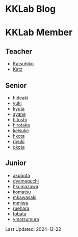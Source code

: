 # KKLab Blog

<!-- - [Team 21](https://kklab.mobi/blogTeam21/) -->
<!-- - [Team 22](https://kklab.mobi/blogTeam22/) -->

<!-- - [Team 2023](https://kklab.mobi/teamblog/)
- [投稿用のレポジトリ](https://github.com/kkawailab/kkawailab.github.io/tree/main/_posts) -->

# KKLab Member

## Teacher

- [Katsuhiko](https://kklab.mobi/katsuhiko/)
- [Katz](https://kklab.mobi/katz/)

## Senior

- [hideaki](https://kklab.mobi/hideaki/)
- [yuki](https://kklab.mobi/yuki/)
- [kyuta](https://kklab.mobi/kyuta/)
- [ayane](https://kklab.mobi/ayane/)
- [hitoshi](https://kklab.mobi/hitoshi/)
- [hirotaka](https://kklab.mobi/hirotaka/)
- [keisuke](https://kklab.mobi/keisuke/)
- [hkota](https://kklab.mobi/hkota)
- [riyuki](https://kklab.mobi/riyuki/)
- [okota](https://kklab.mobi/okota/) 

## Junior

- [akubota](https://kklab.mobi/akubota/)
- [dyamaguchi](https://kklab.mobi/dyamaguchi/)
- [hkumazawa](https://kklab.mobi/hkumazawa/)
- [komatsu](https://kklab.mobi/komatsu/)
- [mkawasaki](https://kklab.mobi/mkawasaki/)
- [mmiwa](https://kklab.mobi/mmiwa/)
- [ruehara](https://kklab.mobi/ruehara/)
- [tobata](https://kklab.mobi/tobata)
- [ymatsumura](https://kklab.mobi/ymatsumura/)

<!-- ## Class of 2022

- [Kiyugo](https://kklab.mobi/kiyugo/)
- [Kazuya](https://kklab.mobi/kazuya/)
- [Shiyohgo](https://kklab.mobi/shiyohgo/)
- [Yoshiki](https://kklab.mobi/yoshiki/)
- [Shiyun](https://kklab.mobi/shiyun/)
- [Kasuga](https://kklab.mobi/kasuga/)
- [Kazuma](https://kklab.mobi/kazuma/)
- [Sakura](https://kklab.mobi/sakura/)
- [Keita](https://kklab.mobi/keita/)
- [Noriko](https://kklab.mobi/noriko/) -->

Last Updated: 2024-12-22
